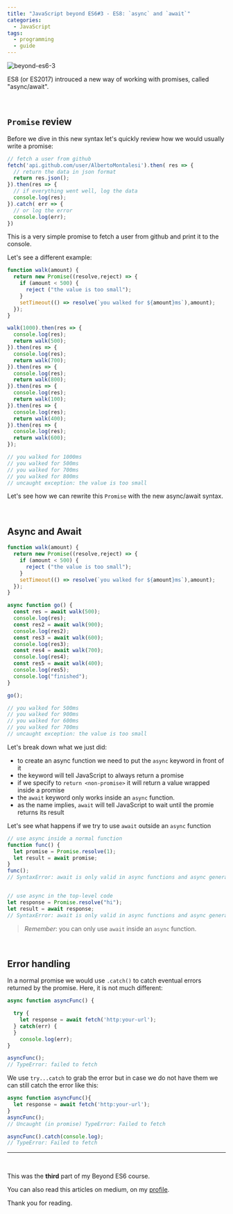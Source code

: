 ```yaml
---
title: "JavaScript beyond ES6#3 - ES8: `async` and `await`"
categories:
  - JavaScript
tags:
  - programming
  - guide
---
```


![beyond-es6-3](https://albertomontalesi.github.io/assets/images/BEYOND-ES6/beyond-es6-card-3.jpg)

ES8 (or ES2017) introuced a new way of working with promises, called "async/await".

&nbsp;

## `Promise` review

Before we dive in this new syntax let's quickly review how we would usually write a promise:

```js
// fetch a user from github
fetch('api.github.com/user/AlbertoMontalesi').then( res => {
  // return the data in json format
  return res.json();
}).then(res => {
  // if everything went well, log the data
  console.log(res);
}).catch( err => {
  // or log the error
  console.log(err);
})
```

This is a very simple promise to fetch a user from github and print it to the console.

Let's see a different example:

```js
function walk(amount) {
  return new Promise((resolve,reject) => {
    if (amount < 500) {
      reject ("the value is too small");
    }
    setTimeout(() => resolve(`you walked for ${amount}ms`),amount);
  });
}

walk(1000).then(res => {
  console.log(res);
  return walk(500);
}).then(res => {
  console.log(res);
  return walk(700);
}).then(res => {
  console.log(res);
  return walk(800);
}).then(res => {
  console.log(res);
  return walk(100);
}).then(res => {
  console.log(res);
  return walk(400);
}).then(res => {
  console.log(res);
  return walk(600);
});

// you walked for 1000ms
// you walked for 500ms 
// you walked for 700ms 
// you walked for 800ms 
// uncaught exception: the value is too small
``` 

Let's see how we can rewrite this `Promise` with the new async/await syntax.

&nbsp;

## Async and Await

``` js
function walk(amount) {
  return new Promise((resolve,reject) => {
    if (amount < 500) {
      reject ("the value is too small");
    }
    setTimeout(() => resolve(`you walked for ${amount}ms`),amount);
  });
}

async function go() {
  const res = await walk(500);
  console.log(res);
  const res2 = await walk(900);
  console.log(res2);
  const res3 = await walk(600);
  console.log(res3);
  const res4 = await walk(700);
  console.log(res4);
  const res5 = await walk(400);
  console.log(res5);
  console.log("finished");
}

go();

// you walked for 500ms 
// you walked for 900ms 
// you walked for 600ms 
// you walked for 700ms 
// uncaught exception: the value is too small
```

Let's break down what we just did:


- to create an async function we need to put the `async` keyword in front of it
- the keyword will tell JavaScript to always return a promise
- if we specify to `return <non-promise>` it will return a value wrapped inside a promise
- the `await` keyword only works inside an `async` function.
- as the name implies, `await` will tell JavaScript to wait until the promie returns its result

Let's see what happens if we try to use `await` outside an `async` function

```js
// use async inside a normal function
function func() {
  let promise = Promise.resolve(1);
  let result = await promise; 
}
func();
// SyntaxError: await is only valid in async functions and async generators


// use async in the top-level code
let response = Promise.resolve("hi");
let result = await response;
// SyntaxError: await is only valid in async functions and async generators
```

> *Remember*: you can only use `await` inside an `async` function.

&nbsp;

## Error handling

In a normal promise we would use `.catch()` to catch eventual errors returned by the promise.
Here, it is not much different:

```js
async function asyncFunc() {

  try {
    let response = await fetch('http:your-url');
  } catch(err) {
  }
    console.log(err); 
}

asyncFunc();
// TypeError: failed to fetch
```

We use `try...catch` to grab the error but in case we do not have them we can still catch the error like this:


``` js
async function asyncFunc(){
  let response = await fetch('http:your-url');
}
asyncFunc();
// Uncaught (in promise) TypeError: Failed to fetch

asyncFunc().catch(console.log);
// TypeError: Failed to fetch
```


---

&nbsp;

This was the **third** part of my Beyond ES6 course.

You can also read this articles on medium, on my [profile](https://medium.com/@labby92).


Thank you for reading.